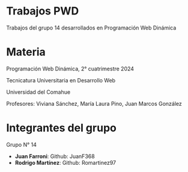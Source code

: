 # Trabajos PWD
Trabajos del grupo 14 desarrollados en Programación Web Dinámica

# Materia
Programación Web Dinámica, 2° cuatrimestre 2024

Tecnicatura Universitaria en Desarrollo Web

Universidad del Comahue

Profesores: Viviana Sánchez, María Laura Pino, Juan Marcos González

# Integrantes del grupo
Grupo N° 14

- **Juan Farroni**: Github: JuanF368
- **Rodrigo Martínez**: Github: Romartinez97
